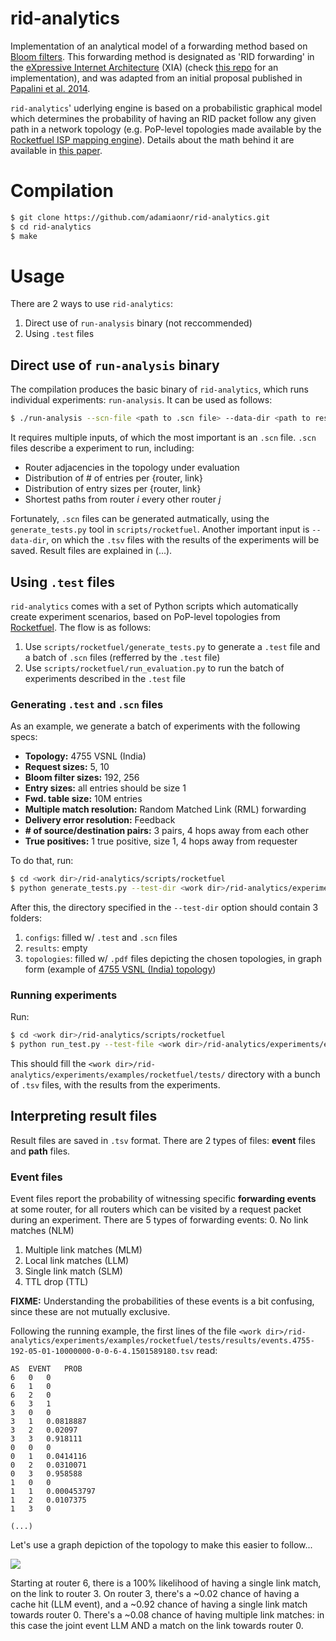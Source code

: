 <a name="sec:intro"></a>
# rid-analytics

Implementation of an analytical model of a forwarding method based on [Bloom filters](https://en.wikipedia.org/wiki/Bloom_filter). This forwarding method is designated as 'RID forwarding' in the [eXpressive Internet Architecture](http://www.cs.cmu.edu/~xia/resources/Documents/XIA-nsdi.pdf) (XIA) (check [this repo](https://github.com/adamiaonr/xia-core/tree/xia-v2-rids) for an implementation), and was adapted from an initial proposal published in [Papalini et al. 2014](http://nis-ita.org/ITA_static/attachments/2791/icn8945.pdf).

`rid-analytics`' uderlying engine is based on a probabilistic graphical model which determines the probability of having an RID packet follow any given path in a network topology (e.g. PoP-level topologies made available by the [Rocketfuel ISP mapping engine](http://research.cs.washington.edu/networking/rocketfuel/)). Details about the math behind it are available in [this paper](https://www.dropbox.com/s/cjixlvjrbhtbjl2/infocom-2018-extended.pdf?dl=0).

<a name="sec:usage"></a>
# Compilation

```bash
$ git clone https://github.com/adamiaonr/rid-analytics.git
$ cd rid-analytics
$ make
```
<a name="sec:usage"></a>
# Usage

There are 2 ways to use `rid-analytics`:
1. Direct use of `run-analysis` binary (not reccommended)
2. Using `.test` files

<a name="subsec:direct-run"></a>
## Direct use of `run-analysis` binary

The compilation produces the basic binary of `rid-analytics`, which runs individual experiments: `run-analysis`. It can be used as follows:

```bash
$ ./run-analysis --scn-file <path to .scn file> --data-dir <path to results directory> --output-label <label to prepend to result files> --bf-size <bloom filter size in bit> --request-size <nr. of url elements in request> --mm-mode <multiple match res. code> --resolution-mode <enable/disable delivery error resolution> --origin-server <id of origin server> --start-router <id of router which issues request>
```

It requires multiple inputs, of which the most important is an `.scn` file. `.scn` files describe a experiment to run, including: 
* Router adjacencies in the topology under evaluation
* Distribution of # of entries per {router, link}
* Distribution of entry sizes per {router, link}
* Shortest paths from router *i* every other router *j*

Fortunately, `.scn` files can be generated autmatically, using the `generate_tests.py` tool in `scripts/rocketfuel`. Another important input is `--data-dir`, on which the `.tsv` files with the results of the experiments will be saved. Result files are explained in (...).

<a name="subsec:test-files"></a>
## Using `.test` files

`rid-analytics` comes with a set of Python scripts which automatically create experiment scenarios, based on PoP-level topologies from [Rocketfuel](http://research.cs.washington.edu/networking/rocketfuel/). The flow is as follows:
1. Use `scripts/rocketfuel/generate_tests.py` to generate a `.test` file and a batch of `.scn` files (refferred by the `.test` file)
2. Use `scripts/rocketfuel/run_evaluation.py` to run the batch of experiments described in the `.test` file

<a name="subsubsec:generate-test-files"></a>
### Generating `.test` and `.scn` files

As an example, we generate a batch of experiments with the following specs:
* **Topology:** 4755 VSNL (India)
* **Request sizes:** 5, 10
* **Bloom filter sizes:** 192, 256
* **Entry sizes:** all entries should be size 1
* **Fwd. table size:** 10M entries
* **Multiple match resolution:** Random Matched Link (RML) forwarding
* **Delivery error resolution:** Feedback
* **# of source/destination pairs:** 3 pairs, 4 hops away from each other
* **True positives:** 1 true positive, size 1, 4 hops away from requester

To do that, run:
```bash
$ cd <work dir>/rid-analytics/scripts/rocketfuel
$ python generate_tests.py --test-dir <work dir>/rid-analytics/experiments/examples/rocketfuel/tests --topology-file <work dir>/rid-analytics/experiments/examples/rocketfuel/pop-level-maps/4755/edges.wt --req-sizes 5:10 --bf-sizes 192:256 --entry-sizes "1:100" --table-sizes 10000000 --modes 0:0 --path-sizes 3:4 --add-tps 1:1:4
```
After this, the directory specified in the `--test-dir` option should contain 3 folders: 
1. `configs`: filled w/ `.test` and `.scn` files 
2. `results`: empty 
3. `topologies`: filled w/ `.pdf` files depicting the chosen topologies, in graph form (example of [4755 VSNL (India) topology](https://www.dropbox.com/s/lg99ab6h4ogzl8u/infocom-2018.pdf?dl=0))

<a name="subsubsec:running-experiments"></a>
### Running experiments

Run:
```bash
$ cd <work dir>/rid-analytics/scripts/rocketfuel
$ python run_test.py --test-file <work dir>/rid-analytics/experiments/examples/rocketfuel/tests/configs/4755.test
```
This should fill the `<work dir>/rid-analytics/experiments/examples/rocketfuel/tests/` directory with a bunch of `.tsv` files, with the results from the experiments.

## Interpreting result files

Result files are saved in `.tsv` format. There are 2 types of files: **event** files and **path** files.

### Event files

Event files report the probability of witnessing specific **forwarding events** at some router, for all routers which can be visited by a request packet during an experiment. There are 5 types of forwarding events:
0. No link matches (NLM)
1. Multiple link matches (MLM)
2. Local link matches (LLM)
3. Single link match (SLM)
4. TTL drop (TTL)

**FIXME:** Understanding the probabilities of these events is a bit confusing, since these are not mutually exclusive.

Following the running example, the first lines of the file `<work dir>/rid-analytics/experiments/examples/rocketfuel/tests/results/events.4755-192-05-01-10000000-0-0-6-4.1501589180.tsv` read:

```
AS	EVENT	PROB
6	0	0
6	1	0
6	2	0
6	3	1
3	0	0
3	1	0.0818887
3	2	0.02097
3	3	0.918111
0	0	0
0	1	0.0414116
0	2	0.0310071
0	3	0.958588
1	0	0
1	1	0.000453797
1	2	0.0107375
1	3	0

(...)
```

Let's use a graph depiction of the topology to make this easier to follow...

![](https://www.dropbox.com/s/r452hf3ezxlk74b/4755.png?raw=1)

Starting at router 6, there is a 100% likelihood of having a single link match, on the link to router 3. On router 3, there's a ~0.02 chance of having a cache hit (LLM event), and a ~0.92 chance of having a single link match towards router 0. There's a ~0.08 chance of having multiple link matches: in this case the joint event LLM AND a match on the link towards router 0.
